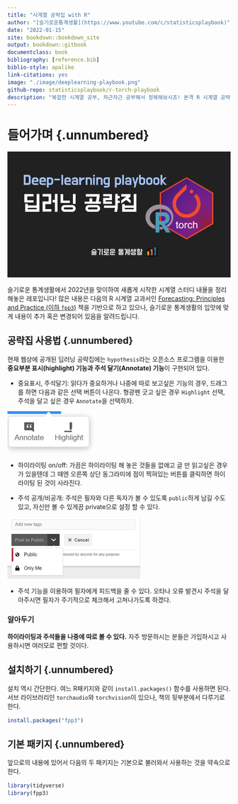 ```yaml
---
title: "시계열 공략집 with R"
author: "[슬기로운통계생활](https://www.youtube.com/c/statisticsplaybook)"
date: "2022-01-15"
site: bookdown::bookdown_site
output: bookdown::gitbook
documentclass: book
bibliography: [reference.bib]
biblio-style: apalike
link-citations: yes
image: "./image/deeplearning-playbook.png"
github-repo: statisticsplaybook/r-torch-playbook
description: "복잡한 시계열 공부, 차근차근 공부해서 정복해보시죠! 본격 R 시계열 공략집"
---
```


# 들어가며 {.unnumbered}

![](./image/deeplearning-playbook.png)

슬기로운 통계생활에서 2022년을 맞이하여 새롭게 시작한 시계열 스터디 내욜을 정리해놓은 레포입니다! 많은 내용은 다음의 R 시계열 교과서인  [Forecasting: Principles and Practice (이하 `fpp3`)](https://otexts.com/fpp3/) 책을 기반으로 하고 있으나, 슬기로운 통계생활의 입맛에 맞게 내용이 추가 혹은 변경되어 있음을 알려드립니다. 

## 공략집 사용법 {.unnumbered}

현재 웹상에 공개된 딥러닝 공략집에는 `hypothesis`라는 오픈소스 프로그램을 이용한 **중요부분 표시(highlight) 기능과 주석 달기(Annotate) 기능**이 구현되어 있다. 

-   중요표시, 주석달기: 읽다가 중요하거나 나중에 따로 보고싶은 기능의 경우, 드래그를 하면 다음과 같은 선택 버튼이 나온다. 형광펜 긋고 싶은 경우 `Highlight` 선택, 주석을 달고 싶은 경우 `Annotate`을 선택하자.

![](./image/annotation.jpg)

-   하이라이팅 on/off: 가끔은 하이라이팅 해 놓은 것들을 없애고 글 만 읽고싶은 경우가 있을텐데 그 때엔 오른쪽 상단 동그라미에 점이 찍혀있는 버튼를 클릭하면 하이라이팅 된 것이 사라진다.

-   주석 공개/비공개: 주석은 필자와 다른 독자가 볼 수 있도록 `public`하게 남길 수도 있고, 자신만 볼 수 있게끔 private으로 설정 할 수 있다.

![](./image/private.jpg)

-   주석 기능을 이용하여 필자에게 피드백을 줄 수 있다. 오타나 오류 발견시 주석을 달아주시면 필자가 주기적으로 체크해서 고쳐나가도록 하겠다.

<div class="rmdnote">
<h3 id="알아두기">알아두기</h3>
<p><strong>하이라이팅과 주석들을 나중에 따로 볼 수 있다.</strong> 자주 방문하시는 분들은 가입하시고 사용하시면 여러모로 편할 것이다.</p>
</div>


## 설치하기 {.unnumbered}

설치 역시 간단한다. 여느 R패키지와 같이 `install.packages()` 함수를 사용하면 된다. 서브 라이브러리인 `torchaudio`와 `torchvision`이 있으나, 책의 뒷부분에서 다루기로 한다.


```r
install.packages("fpp3")
```



## 기본 패키지 {.unnumbered}

앞으로의 내용에 있어서 다음의 두 패키지는 기본으로 불러와서 사용하는 것을 약속으로 한다.


```r
library(tidyverse)
library(fpp3)
```
